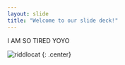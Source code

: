 ```yaml
---
layout: slide
title: "Welcome to our slide deck!"
---
```


I AM SO TIRED YOYO

![riddlocat](https://octodex.github.com/images/riddlocat.png)
{: .center}
